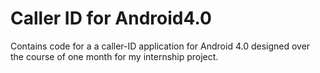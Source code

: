 # Caller ID for Android4.0
Contains code for a a caller-ID application for Android 4.0 designed over the course of one month for my internship project.
